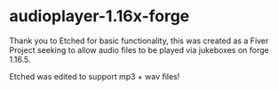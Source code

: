# audioplayer-1.16x-forge
Thank you to Etched for basic functionality, this was created as a Fiver Project seeking to allow audio files to be played via jukeboxes on forge 1.16.5.

Etched was edited to support mp3 + wav files!
